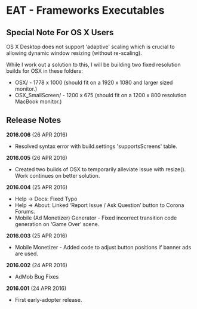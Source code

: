 # EAT - Frameworks Executables

## Special Note For OS X Users
OS X Desktop does not support 'adaptive' scaling which is crucial to allowing dynamic window resizing (without re-scaling).

While I work out a solution to this, I will be building two fixed resolution builds for OSX in these folders:
 * OSX/ - 1778 x 1000 (should fit on a 1920 x 1080 and larger sized monitor.)
 * OSX_SmallScreen/ - 1200 x 675 (should fit on a 1200 x 800 resolution MacBook monitor.)

## Release Notes

__2016.006__ (26 APR 2016)
 * Resolved syntax error  with build.settings 'supportsScreens' table.  

__2016.005__ (26 APR 2016)
 * Created two builds of OSX to temporarily alleviate issue with resize().  Work continues on better solution. 


__2016.004__ (25 APR 2016)
 * Help -> Docs: Fixed Typo
 * Help -> About: Linked ‘Report Issue / Ask Question’ button to Corona Forums.
 * Mobile (Ad Monetizer) Generator - Fixed incorrect transition code generation on ‘Game Over’ scene.

__2016.003__ (25 APR 2016)
 * Mobile Monetizer - Added code to adjust button positions if banner ads are used.

__2016.002__ (24 APR 2016)
 * AdMob Bug Fixes

__2016.001__ (24 APR 2016)
 * First early-adopter release.


